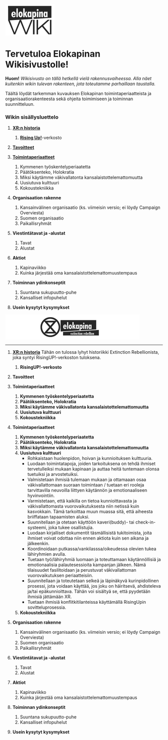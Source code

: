 ![kapinawiki logo](https://raw.githubusercontent.com/elokapina/kapinawiki/master/imgs/elokapina_wiki_logo.png)

# **Tervetuloa Elokapinan Wikisivustolle!**
**Huom!** *Wikisivusto on tällä hetkellä vielä rakennusvaiheessa. Alla näet kuitenkin wikin tulevan rakenteen, jota toteutamme parhaillaan taustalla.*

Täältä löydät tarkemman kuvauksen Elokapinan toimintaperiaatteista ja organisaatiorakenteesta sekä ohjeita toimimiseen ja toiminnan suunnitteluun. 

### **Wikin sisällysluettelo**
<p id="sluettelo"></p>

1. **[XR:n historia](#1)**
    1.	**[Rising Up!](#1.1)**-verkosto
    
2. **[Tavoitteet](#2)**
3. **[Toimintaperiaatteet](#3)**
    1.	Kymmenen työskentelyperiaatetta
    2.	Päätöksenteko, Holokratia
    3.	Miksi käytämme väkivallatonta kansalaistottelemattomuutta
    4.	Uusiutuva kulttuuri
    5.	Kokoustekniikka
4. **Organisaation rakenne**
    1.	Kansainvälinen organisaatio (ks. viimeisin versio; ei löydy Campaign Overviesta)
    2.	Suomen organisaatio
    3.	Paikallisryhmät
5. **Viestintätavat ja -alustat**
    1.  Tavat
    2.  Alustat
6. **Aktiot**
    1.	Kapinaviikko
    2.	Kuinka järjestää oma kansalaistottelemattomuustempaus
7. **Toiminnan ydinkonseptit**
    1.  Suuntana sukupuutto-puhe
    2.  Kansalliset infopuhelut
8. **Usein kysytyt kysymykset**

<a href="https://www.extinctionrebellion.fi">![elokapina logo](https://raw.githubusercontent.com/elokapina/kapinawiki/master/imgs/logo.png)</a>


---


1. **[XR:n historia](#sluettelo)**
Tähän on tulossa lyhyt historiikki Extinction Rebellionista, joka syntyi RisingUP!-verkoston tuloksena.
    1. **RisingUP!-verkosto**

2. **Tavoitteet**

3. **Toimintaperiaatteet**
    1.	**Kymmenen työskentelyperiaatetta**
    2.	**Päätöksenteko, Holokratia**
    3.	**Miksi käytämme väkivallatonta kansalaistottelemattomuutta**
    4.	**Uusiutuva kulttuuri**
    5.	**Kokoustekniikka**

3. **Toimintaperiaatteet**
    1.	**Kymmenen työskentelyperiaatetta**
    2.	**Päätöksenteko, Holokratia**
    3.	**Miksi käytämme väkivallatonta kansalaistottelemattomuutta**
    4.  **Uusiutuva kulttuuri**
        * Rohkaistaan huolenpidon, hoivan ja kunnioituksen kulttuuria.
        * Luodaan toimintatapoja, joiden tarkoituksena on tehdä ihmiset tervetulleiksi mukaan kapinaan ja auttaa heitä tuntemaan olonsa tuetuiksi ja arvostetuiksi.
        * Valmistetaan ihmisiä tulemaan mukaan ja ottamaaan osaa väkivallattomaan suoraan toimintaan / tuetaan eri rooleja tarvittavilla neuvoilla liittyen käytännön ja emotionaaliseen hyvinvointiin.
        * Varmistetaan, että kaikilla on tietoa kunnioittavasta ja väkivallattomasta vuorovaikutuksesta niin netissä kuin kasvokkain. Tämä tarkoittaa muun muassa sitä, että aiheesta briiffataan tapaamisten aluksi.
        * Suunnitellaan ja otetaan käyttöön kaveri(buddy)- tai check-in-systeemi, joka tukee osallistujia.
        * Luodaan kirjalliset dokumentit täsmällisistä tukitoimista, joita ihmiset voivat odottaa niin ennen aktiota kuin sen aikana ja jälkeenkin.
        * Koordinoidaan putkassa/vankilasssa/oikeudessa olevien tukea lähiryhmien avulla.
        * Tuetaan työ/lähiryhmiä luomaan ja toteuttamaan käytännöllisiä ja emotionaalisia palautesessioita kampanjan jälkeen. Nämä tilaisuudet fasilitoidaan ja perustuvat väkivallattoman vuorovaikutuksen periaatteisiin.
        * Suunnitellaan ja toteutetaan selkeä ja läpinäkyvä kurinpidollinen prosessi, jota voidaan käyttää, jos joku on häiritsevä, ahdisteleva ja/tai epäkunnioittava. Tähän voi sisältyä se, että pyydetään ihmisiä jättämään XR.
        * Tuetaan ihmisiä konflitkitilanteissa käyttämällä RisingUpin sovitteluprosessia.
    5.	**Kokoustekniikka**


4. **Organisaation rakenne**
    1.	Kansainvälinen organisaatio (ks. viimeisin versio; ei löydy Campaign Overviesta)
    2.	Suomen organisaatio
    3.	Paikallisryhmät

5. **Viestintätavat ja -alustat**
    1.  Tavat
    2.  Alustat

6. **Aktiot**
    1.	Kapinaviikko
    2.	Kuinka järjestää oma kansalaistottelemattomuustempaus

7. **Toiminnan ydinkonseptit**
    1.  Suuntana sukupuutto-puhe
    2.  Kansalliset infopuhelut

8. **Usein kysytyt kysymykset**
